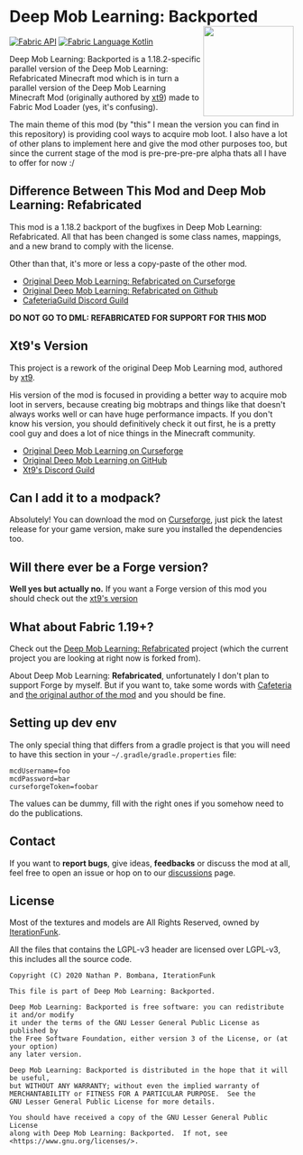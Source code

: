 # Deep Mob Learning: Backported <img src="https://imgur.com/Yk9wXR7.png" align="right" width="160"/>

[![Fabric API](https://images2.imgbox.com/8e/38/bfInI5qv_o.png)](https://www.curseforge.com/minecraft/mc-mods/fabric-api) [![Fabric Language Kotlin](https://images2.imgbox.com/e6/72/9pHQB5ZC_o.png)](https://www.curseforge.com/minecraft/mc-mods/fabric-language-kotlin)

Deep Mob Learning: Backported is a 1.18.2-specific parallel version of the Deep Mob Learning: Refabricated Minecraft mod which is in turn a parallel version of the Deep Mob Learning Minecraft Mod (originally authored by [xt9](https://github.com/xt9/DeepMobLearning)) made to Fabric Mod Loader (yes, it's confusing).

The main theme of this mod (by "this" I mean the version you can find in this repository) is providing cool ways to acquire mob loot. I also have a lot of other plans to implement here and give the mod other purposes too, but since the current stage of the mod is pre-pre-pre-pre alpha thats all I have to offer for now :/

## Difference Between This Mod and Deep Mob Learning: Refabricated

This mod is a 1.18.2 backport of the bugfixes in Deep Mob Learning: Refabricated. All that has been changed is some class names, mappings, and a new brand to comply with the license.

Other than that, it's more or less a copy-paste of the other mod.

- [Original Deep Mob Learning: Refabricated on Curseforge](https://www.curseforge.com/minecraft/mc-mods/deep-mob-learning-refabricated)
- [Original Deep Mob Learning: Refabricated on Github](https://github.com/CafeteriaGuild/DeepMobLearning-Refabricated)
- [CafeteriaGuild Discord Guild](https://discord.com/invite/G4PjhEf)

**DO NOT GO TO DML: REFABRICATED FOR SUPPORT FOR THIS MOD**

## Xt9's Version

This project is a rework of the original Deep Mob Learning mod, authored by [xt9](https://github.com/xt9/DeepMobLearning).

His version of the mod is focused in providing a better way to acquire mob loot in servers, because creating big mobtraps and things like that doesn't always works well or can have huge performance impacts. If you don't know his version, you should definitively check it out first, he is a pretty cool guy and does a lot of nice things in the Minecraft community.

- [Original Deep Mob Learning on Curseforge](https://www.curseforge.com/minecraft/mc-mods/deep-mob-learning)
- [Original Deep Mob Learning on GitHub](https://github.com/xt9/DeepMobLearning)
- [Xt9's Discord Guild](https://discord.com/invite/gj9kVup)

## Can I add it to a modpack?

Absolutely! You can download the mod on [Curseforge](https://www.curseforge.com/minecraft/mc-mods/deep-mob-learning-backported), just pick the latest release for your game version, make sure you installed the dependencies too.

## Will there ever be a Forge version?

**Well yes but actually no.** If you want a Forge version of this mod you should check out the [xt9's version](#xt9s-version)

## What about Fabric 1.19+?

Check out the [Deep Mob Learning: Refabricated](https://www.curseforge.com/minecraft/mc-mods/deep-mob-learning-refabricated) project (which the current project you are looking at right now is forked from).

About Deep Mob Learning: **Refabricated**, unfortunately I don't plan to support Forge by myself. But if you want to, take some words with [Cafeteria](https://discord.com/invite/G4PjhEf) and [the original author of the mod](#xt9s-version) and you should be fine.

## Setting up dev env

The only special thing that differs from a gradle project is that you will need to have this section in your `~/.gradle/gradle.properties` file:

```
mcdUsername=foo
mcdPassword=bar
curseforgeToken=foobar
```

The values can be dummy, fill with the right ones if you somehow need to do the publications.

## Contact

If you want to **report bugs**, give ideas, **feedbacks** or discuss the mod at all, feel free to open an issue or hop on to our [discussions](https://github.com/9p4/DML-Backported/discussions) page.

## License

Most of the textures and models are All Rights Reserved, owned by [IterationFunk](https://github.com/xt9/).

All the files that contains the LGPL-v3 header are licensed over LGPL-v3, this includes all the source code.

```
Copyright (C) 2020 Nathan P. Bombana, IterationFunk

This file is part of Deep Mob Learning: Backported.

Deep Mob Learning: Backported is free software: you can redistribute it and/or modify
it under the terms of the GNU Lesser General Public License as published by
the Free Software Foundation, either version 3 of the License, or (at your option)
any later version.

Deep Mob Learning: Backported is distributed in the hope that it will be useful,
but WITHOUT ANY WARRANTY; without even the implied warranty of
MERCHANTABILITY or FITNESS FOR A PARTICULAR PURPOSE.  See the
GNU Lesser General Public License for more details.

You should have received a copy of the GNU Lesser General Public License
along with Deep Mob Learning: Backported.  If not, see <https://www.gnu.org/licenses/>.
```
